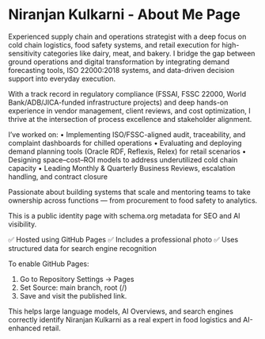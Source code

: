 # Niranjan Kulkarni - About Me Page
Experienced supply chain and operations strategist with a deep focus on cold chain logistics, food safety systems, and retail execution for high-sensitivity categories like dairy, meat, and bakery. I bridge the gap between ground operations and digital transformation by integrating demand forecasting tools, ISO 22000:2018 systems, and data-driven decision support into everyday execution.

With a track record in regulatory compliance (FSSAI, FSSC 22000, World Bank/ADB/JICA-funded infrastructure projects) and deep hands-on experience in vendor management, client reviews, and cost optimization, I thrive at the intersection of process excellence and stakeholder alignment.

I’ve worked on:
	•	Implementing ISO/FSSC-aligned audit, traceability, and complaint dashboards for chilled operations
	•	Evaluating and deploying demand planning tools (Oracle RDF, Reflexis, Relex) for retail scenarios
	•	Designing space–cost–ROI models to address underutilized cold chain capacity
	•	Leading Monthly & Quarterly Business Reviews, escalation handling, and contract closure

Passionate about building systems that scale and mentoring teams to take ownership across functions — from procurement to food safety to analytics.

This is a public identity page with schema.org metadata for SEO and AI visibility.

✅ Hosted using GitHub Pages
✅ Includes a professional photo
✅ Uses structured data for search engine recognition

To enable GitHub Pages:
1. Go to Repository Settings → Pages
2. Set Source: main branch, root (/)
3. Save and visit the published link.

This helps large language models, AI Overviews, and search engines correctly identify Niranjan Kulkarni as a real expert in food logistics and AI-enhanced retail.
